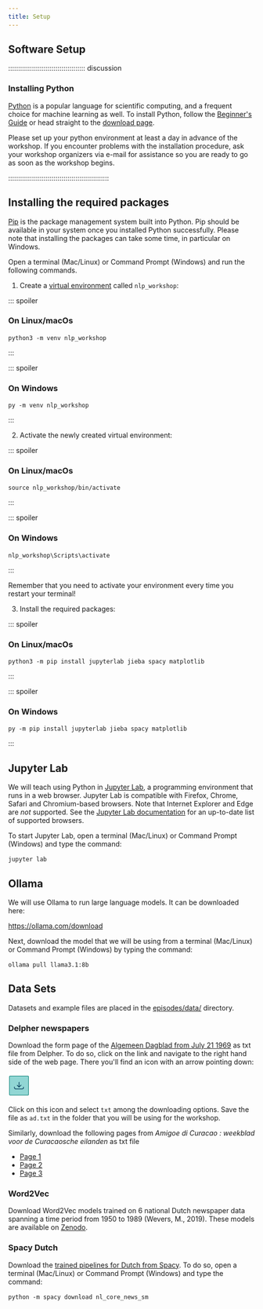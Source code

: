 ```yaml
---
title: Setup
---
```


## Software Setup

::::::::::::::::::::::::::::::::::::::: discussion

### Installing Python

[Python](https://python.org) is a popular language for scientific computing, and a frequent choice
for machine learning as well.
To install Python, follow the [Beginner's Guide](https://wiki.python.org/moin/BeginnersGuide/Download) or head straight to the [download page](https://www.python.org/downloads/).

Please set up your python environment at least a day in advance of the workshop.
If you encounter problems with the installation procedure, ask your workshop organizers via e-mail for assistance so
you are ready to go as soon as the workshop begins.

:::::::::::::::::::::::::::::::::::::::::::::::::::

## Installing the required packages

[Pip](https://pip.pypa.io/en/stable/) is the package management system built into Python.
Pip should be available in your system once you installed Python successfully. Please note that installing the packages can take some time, in particular on Windows.


Open a terminal (Mac/Linux) or Command Prompt (Windows) and run the following commands.

1. Create a [virtual environment](https://packaging.python.org/en/latest/guides/installing-using-pip-and-virtual-environments/#create-and-use-virtual-environments) called `nlp_workshop`:

::: spoiler

### On Linux/macOs

```shell
python3 -m venv nlp_workshop
```

:::

::: spoiler

### On Windows

```shell
py -m venv nlp_workshop
```

:::

2. Activate the newly created virtual environment:

::: spoiler

### On Linux/macOs

```shell
source nlp_workshop/bin/activate
```

:::

::: spoiler

### On Windows

```shell
nlp_workshop\Scripts\activate
```

:::

Remember that you need to activate your environment every time you restart your terminal!

3. Install the required packages:

::: spoiler

### On Linux/macOs

```shell
python3 -m pip install jupyterlab jieba spacy matplotlib
```

:::

::: spoiler

### On Windows

```shell
py -m pip install jupyterlab jieba spacy matplotlib
```

:::

## Jupyter Lab

We will teach using Python in [Jupyter Lab](http://jupyter.org/), a programming environment that runs in a web browser.
Jupyter Lab is compatible with Firefox, Chrome, Safari and Chromium-based browsers.
Note that Internet Explorer and Edge are *not* supported.
See the [Jupyter Lab documentation](https://jupyterlab.readthedocs.io/en/latest/getting_started/accessibility.html#compatibility-with-browsers-and-assistive-technology) for an up-to-date list of supported browsers.

To start Jupyter Lab, open a terminal (Mac/Linux) or Command Prompt (Windows) and type the command:

```shell
jupyter lab
```

## Ollama
We will use Ollama to run large language models. It can be downloaded here:

https://ollama.com/download

Next, download the model that we will be using from a terminal (Mac/Linux) or Command Prompt (Windows) by typing the command:

```shell
ollama pull llama3.1:8b
```

## Data Sets
Datasets and example files are placed in the [episodes/data/](https://github.com/carpentries-incubator/Natural-language-processing/tree/main/episodes/data) directory.

### Delpher newspapers

Download the form page of the [Algemeen Dagblad from July 21 1969](https://www.delpher.nl/nl/kranten/view?coll=ddd&query=&cql%5B%5D=%28date+_gte_+%2220-07-1969%22%29&redirect=true&sortfield=date&resultscoll=dddtitel&identifier=KBPERS01:002846018:mpeg21&rowid=3) as txt file from Delpher. To do so, click on the link and navigate to the right hand side of the web page. There you'll find an icon with an arrow pointing down:

![arrow](fig/setup_download_arrow.png)

Click on this icon and select `txt` among the downloading options. Save the file as `ad.txt` in the folder that you will be using for the workshop. 

Similarly, download the following pages from <i>Amigoe di Curacao : weekblad voor de Curacaosche eilanden</i> as txt file

- [Page 1](https://www.delpher.nl/nl/kranten/view?query=the+moon&coll=ddd&identifier=ddd:010460545:mpeg21:p012&resultsidentifier=ddd:010460545:mpeg21:a0134&rowid=4)
- [Page 2](https://www.delpher.nl/nl/kranten/view?query=moon+landing&coll=ddd&page=1&facets%5Bspatial%5D%5B%5D=Nederlandse+Antillen&identifier=ddd:010460616:mpeg21:a0146&resultsidentifier=ddd:010460616:mpeg21:a0146&rowid=1)
- [Page 3](https://www.delpher.nl/nl/kranten/view?query=moon+landing&coll=ddd&page=1&facets%5Bspatial%5D%5B%5D=Nederlandse+Antillen&identifier=ddd:010460520:mpeg21:a0167&resultsidentifier=ddd:010460520:mpeg21:a0167&rowid=7)

### Word2Vec
Download Word2Vec models trained on 6 national Dutch newspaper data spanning a time period from 1950 to 1989 (Wevers, M., 2019). These models are available on [Zenodo](https://zenodo.org/records/3237380).

### Spacy Dutch
Download the [trained pipelines for Dutch from Spacy](https://spacy.io/models/nl/). To do so, open a terminal (Mac/Linux) or Command Prompt (Windows) and type the command:
```shell
python -m spacy download nl_core_news_sm
```


